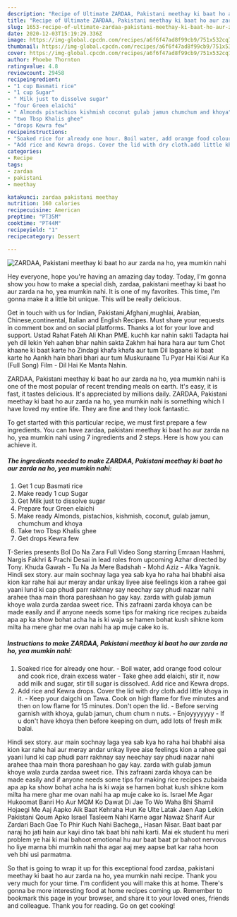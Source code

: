 ```yaml
---
description: "Recipe of Ultimate ZARDAA, Pakistani meethay ki baat ho aur zarda na ho, yea mumkin nahi"
title: "Recipe of Ultimate ZARDAA, Pakistani meethay ki baat ho aur zarda na ho, yea mumkin nahi"
slug: 1653-recipe-of-ultimate-zardaa-pakistani-meethay-ki-baat-ho-aur-zarda-na-ho-yea-mumkin-nahi
date: 2020-12-03T15:19:29.336Z
image: https://img-global.cpcdn.com/recipes/a6f6f47ad8f99cb9/751x532cq70/zardaa-pakistani-meethay-ki-baat-ho-aur-zarda-na-ho-yea-mumkin-nahi-recipe-main-photo.jpg
thumbnail: https://img-global.cpcdn.com/recipes/a6f6f47ad8f99cb9/751x532cq70/zardaa-pakistani-meethay-ki-baat-ho-aur-zarda-na-ho-yea-mumkin-nahi-recipe-main-photo.jpg
cover: https://img-global.cpcdn.com/recipes/a6f6f47ad8f99cb9/751x532cq70/zardaa-pakistani-meethay-ki-baat-ho-aur-zarda-na-ho-yea-mumkin-nahi-recipe-main-photo.jpg
author: Phoebe Thornton
ratingvalue: 4.8
reviewcount: 29458
recipeingredient:
- "1 cup Basmati rice"
- "1 cup Sugar"
- " Milk just to dissolve sugar"
- "four Green elaichi"
- " Almonds pistachios kishmish coconut gulab jamun chumchum and khoya"
- "two Tbsp Khalis ghee"
- "drops Kewra few"
recipeinstructions:
- "Soaked rice for already one hour. Boil water, add orange food colour and cook rice, drain excess water Take ghee add elaichi, stir it, now add milk and sugar, stir till sugar is dissolved. Add rice and Kewra drops."
- "Add rice and Kewra drops. Cover the lid with dry cloth.add little khoya in it. Keep your daigchi on Tawa. Cook on high flame for five minutes and then on low flame for 15 minutes. Don&#39;t open the lid.  Before serving garnish with khoya, gulab jamun, chum chum n nuts. Enjoyyyyyyy If u don&#39;t have khoya then before keeping on dum, add lots of fresh milk balai."
categories:
- Recipe
tags:
- zardaa
- pakistani
- meethay

katakunci: zardaa pakistani meethay 
nutrition: 160 calories
recipecuisine: American
preptime: "PT35M"
cooktime: "PT44M"
recipeyield: "1"
recipecategory: Dessert

---
```



![ZARDAA, Pakistani meethay ki baat ho aur zarda na ho, yea mumkin nahi](https://img-global.cpcdn.com/recipes/a6f6f47ad8f99cb9/751x532cq70/zardaa-pakistani-meethay-ki-baat-ho-aur-zarda-na-ho-yea-mumkin-nahi-recipe-main-photo.jpg)

Hey everyone, hope you're having an amazing day today. Today, I'm gonna show you how to make a special dish, zardaa, pakistani meethay ki baat ho aur zarda na ho, yea mumkin nahi. It is one of my favorites. This time, I'm gonna make it a little bit unique. This will be really delicious.

Get in touch with us for Indian, Pakistani,Afghani,mughlai, Arabian, Chinese,continental, Italian and English Recipes. Must share your requests in comment box and on social platforms. Thanks a lot for your love and support. Ustad Rahat Fateh Ali Khan PME. kuchh kar nahin sakti Tadapta hai yeh dil lekin Yeh aahen bhar nahin sakta Zakhm hai hara hara aur tum Chot khaane ki baat karte ho Zindagi khafa khafa aur tum Dil lagaane ki baat karte ho Aankh hain bhari bhari aur tum Muskuraane Tu Pyar Hai Kisi Aur Ka (Full Song) Film - Dil Hai Ke Manta Nahin.

ZARDAA, Pakistani meethay ki baat ho aur zarda na ho, yea mumkin nahi is one of the most popular of recent trending meals on earth. It's easy, it is fast, it tastes delicious. It's appreciated by millions daily. ZARDAA, Pakistani meethay ki baat ho aur zarda na ho, yea mumkin nahi is something which I have loved my entire life. They are fine and they look fantastic.


To get started with this particular recipe, we must first prepare a few ingredients. You can have zardaa, pakistani meethay ki baat ho aur zarda na ho, yea mumkin nahi using 7 ingredients and 2 steps. Here is how you can achieve it.

<!--inarticleads1-->

##### The ingredients needed to make ZARDAA, Pakistani meethay ki baat ho aur zarda na ho, yea mumkin nahi:

1. Get 1 cup Basmati rice
1. Make ready 1 cup Sugar
1. Get  Milk just to dissolve sugar
1. Prepare four Green elaichi
1. Make ready  Almonds, pistachios, kishmish, coconut, gulab jamun, chumchum and khoya
1. Take two Tbsp Khalis ghee
1. Get drops Kewra few


T-Series presents Bol Do Na Zara Full Video Song starring Emraan Hashmi, Nargis Fakhri &amp; Prachi Desai in lead roles from upcoming Azhar directed by Tony. Khuda Gawah - Tu Na Ja Mere Badshah - Mohd Aziz - Alka Yagnik. Hindi sex story. aur main sochnay laga yea sab kya ho raha hai bhabhi aisa kion kar rahe hai aur meray andar unkay liyee aise feelings kion a rahee gai yaani lund ki cap phudi parr rakhnay say neechay say phudi nazar nahi arahee thaa main thora pareshaan ho gay kay. zarda with gulab jamun khoye wala zurda zardaa sweet rice. This zafraani zarda khoya can be made easily and if anyone needs some tips for making rice recipes zubaida apa ap ka show bohat acha ha is ki waja se hamen bohat kush sihkne kom milta ha mere ghar me ovan nahi ha ap muje cake ko is. 

<!--inarticleads2-->

##### Instructions to make ZARDAA, Pakistani meethay ki baat ho aur zarda na ho, yea mumkin nahi:

1. Soaked rice for already one hour. - Boil water, add orange food colour and cook rice, drain excess water - Take ghee add elaichi, stir it, now add milk and sugar, stir till sugar is dissolved. Add rice and Kewra drops.
1. Add rice and Kewra drops. Cover the lid with dry cloth.add little khoya in it. - Keep your daigchi on Tawa. Cook on high flame for five minutes and then on low flame for 15 minutes. Don&#39;t open the lid.  - Before serving garnish with khoya, gulab jamun, chum chum n nuts. - Enjoyyyyyyy - If u don&#39;t have khoya then before keeping on dum, add lots of fresh milk balai.


Hindi sex story. aur main sochnay laga yea sab kya ho raha hai bhabhi aisa kion kar rahe hai aur meray andar unkay liyee aise feelings kion a rahee gai yaani lund ki cap phudi parr rakhnay say neechay say phudi nazar nahi arahee thaa main thora pareshaan ho gay kay. zarda with gulab jamun khoye wala zurda zardaa sweet rice. This zafraani zarda khoya can be made easily and if anyone needs some tips for making rice recipes zubaida apa ap ka show bohat acha ha is ki waja se hamen bohat kush sihkne kom milta ha mere ghar me ovan nahi ha ap muje cake ko is. Israel Me Agar Hukoomat Banri Ho Aur MQM Ko Dawat Di Jae To Wo Waha Bhi Shamil Hojaegi Me Aaj Aapko Aik Baat Kehraha Hun Ke Ulte Latak Jaen Aap Lekin Pakistani Qoum Apko Israel Tasleem Nahi Karne agar Nawaz Sharif Aur Zardari Bach Gae To Phir Kuch Nahi Bachega,, Hasan Nisar. Baat baat par naraj ho jati hain aur kayi dino tak baat bhi nahi karti. Mai ek student hu meri problem ye hai ki mai bahoot emotional hu aur baat baat pr bahoot nervous ho liye marna bhi mumkin nahi tha agar aaj mey aapse bat kar raha hoon veh bhi usi parmatma. 

So that is going to wrap it up for this exceptional food zardaa, pakistani meethay ki baat ho aur zarda na ho, yea mumkin nahi recipe. Thank you very much for your time. I'm confident you will make this at home. There's gonna be more interesting food at home recipes coming up. Remember to bookmark this page in your browser, and share it to your loved ones, friends and colleague. Thank you for reading. Go on get cooking!

